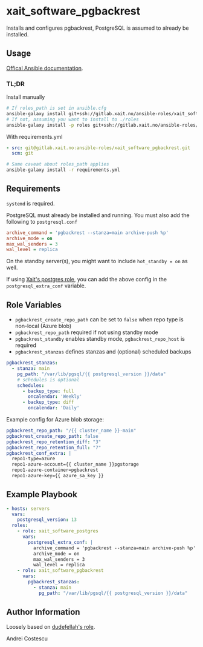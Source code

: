 # xait_software_pgbackrest

Installs and configures pgbackrest, PostgreSQL is assumed to already be installed.

## Usage

[Offical Ansible documentation](https://docs.ansible.com/ansible/latest/galaxy/user_guide.html#installing-multiple-roles-from-a-file).

### TL;DR

Install manually
```sh
# If roles_path is set in ansible.cfg
ansible-galaxy install git+ssh://gitlab.xait.no/ansible-roles/xait_software_pgbackrest.git
# If not, assuming you want to install to ./roles
ansible-galaxy install -p roles git+ssh://gitlab.xait.no/ansible-roles/xait_software_pgbackrest.git
```

With requirements.yml
```yml
- src: git@gitlab.xait.no:ansible-roles/xait_software_pgbackrest.git
  scm: git
```
```sh
# Same caveat about roles_path applies
ansible-galaxy install -r requirements.yml
```

## Requirements

`systemd` is required.

PostgreSQL must already be installed and running. You must also add the following to `postgresql.conf`

```ini
archive_command = 'pgbackrest --stanza=main archive-push %p'
archive_mode = on
max_wal_senders = 3
wal_level = replica
```

On the standby server(s), you might want to include `hot_standby = on` as well.

If using [Xait's postgres role](https://gitlab.xait.no/collab/xait_software_postgres), you can add the above config in the `postgresql_extra_conf` variable.

## Role Variables

- `pgbackrest_create_repo_path` can be set to `false` when repo type is non-local (Azure blob)
- `pgbackrest_repo_path` required if not using standby mode
- `pgbackrest_standby` enables standby mode, `pgbackrest_repo_host` is required
- `pgbackrest_stanzas` defines stanzas and (optional) scheduled backups

```yml
pgbackrest_stanzas:
  - stanza: main
    pg_path: "/var/lib/pgsql/{{ postgresql_version }}/data"
    # schedules is optional
    schedules:
      - backup_type: full
        oncalendar: 'Weekly'
      - backup_type: diff
        oncalendar: 'Daily'
```

Example config for Azure blob storage:

```yml
pgbackrest_repo_path: "/{{ cluster_name }}-main"
pgbackrest_create_repo_path: false
pgbackrest_repo_retention_diff: "3"
pgbackrest_repo_retention_full: "7"
pgbackrest_conf_extra: |
  repo1-type=azure
  repo1-azure-account={{ cluster_name }}pgstorage
  repo1-azure-container=pgbackrest
  repo1-azure-key={{ azure_sa_key }}
```

## Example Playbook

```yml
- hosts: servers
  vars:
    postgresql_version: 13
  roles:
    - role: xait_software_postgres
      vars:
        postgresql_extra_conf: |
          archive_command = 'pgbackrest --stanza=main archive-push %p'
          archive_mode = on
          max_wal_senders = 3
          wal_level = replica
    - role: xait_software_pgbackrest
      vars:
        pgbackrest_stanzas:
          - stanza: main
            pg_path: "/var/lib/pgsql/{{ postgresql_version }}/data"
```

## Author Information

Loosely based on [dudefellah's role](https://github.com/dudefellah/ansible-role-pgbackrest).

Andrei Costescu
